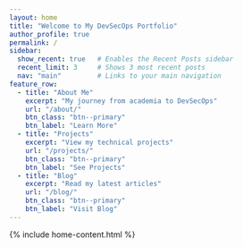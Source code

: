 ```yaml
---
layout: home
title: "Welcome to My DevSecOps Portfolio"
author_profile: true
permalink: /
sidebar:
  show_recent: true   # Enables the Recent Posts sidebar
  recent_limit: 3     # Shows 3 most recent posts
  nav: "main"         # Links to your main navigation
feature_row:
  - title: "About Me"
    excerpt: "My journey from academia to DevSecOps"
    url: "/about/"
    btn_class: "btn--primary"
    btn_label: "Learn More"
  - title: "Projects"
    excerpt: "View my technical projects"
    url: "/projects/"
    btn_class: "btn--primary"
    btn_label: "See Projects"
  - title: "Blog"
    excerpt: "Read my latest articles"
    url: "/blog/"
    btn_class: "btn--primary"
    btn_label: "Visit Blog"
---
```


{% include home-content.html %}

<style>
  /* Custom ordering for sections */
  .page__content {
    display: flex;
    flex-direction: column;
  }
  
  /* Ensure proper spacing */
  .feature__wrapper {
    margin-bottom: 2em;
  }
</style>
